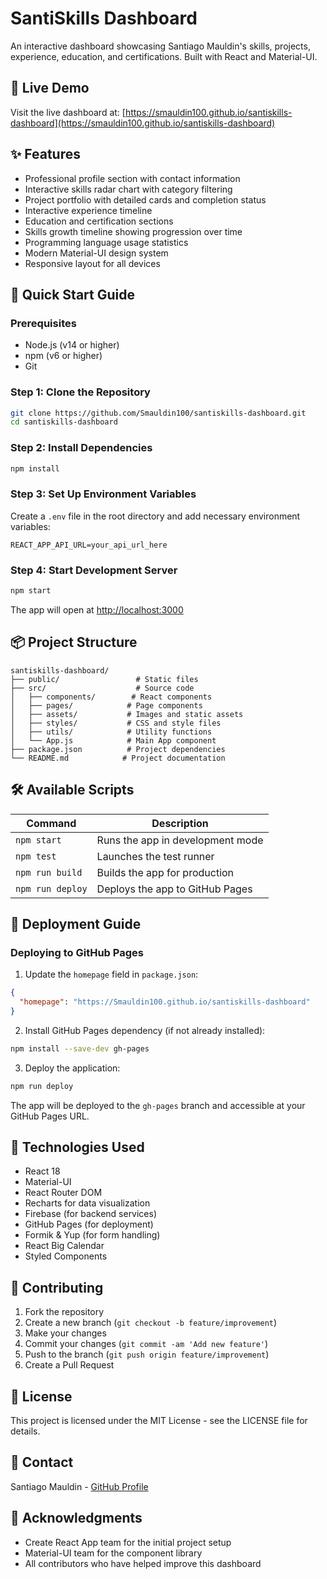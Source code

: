 # SantiSkills Dashboard

An interactive dashboard showcasing Santiago Mauldin's skills, projects, experience, education, and certifications. Built with React and Material-UI.

## 📌 Live Demo
Visit the live dashboard at: [https://smauldin100.github.io/santiskills-dashboard](https://smauldin100.github.io/santiskills-dashboard)

## ✨ Features
- Professional profile section with contact information
- Interactive skills radar chart with category filtering
- Project portfolio with detailed cards and completion status
- Interactive experience timeline
- Education and certification sections
- Skills growth timeline showing progression over time
- Programming language usage statistics
- Modern Material-UI design system
- Responsive layout for all devices

## 🚀 Quick Start Guide

### Prerequisites
- Node.js (v14 or higher)
- npm (v6 or higher)
- Git

### Step 1: Clone the Repository
```bash
git clone https://github.com/Smauldin100/santiskills-dashboard.git
cd santiskills-dashboard
```

### Step 2: Install Dependencies
```bash
npm install
```

### Step 3: Set Up Environment Variables
Create a `.env` file in the root directory and add necessary environment variables:
```env
REACT_APP_API_URL=your_api_url_here
```

### Step 4: Start Development Server
```bash
npm start
```
The app will open at [http://localhost:3000](http://localhost:3000)

## 📦 Project Structure
```
santiskills-dashboard/
├── public/                 # Static files
├── src/                    # Source code
│   ├── components/        # React components
│   ├── pages/            # Page components
│   ├── assets/           # Images and static assets
│   ├── styles/           # CSS and style files
│   ├── utils/            # Utility functions
│   └── App.js            # Main App component
├── package.json          # Project dependencies
└── README.md            # Project documentation
```

## 🛠️ Available Scripts

| Command | Description |
|---------|-------------|
| `npm start` | Runs the app in development mode |
| `npm test` | Launches the test runner |
| `npm run build` | Builds the app for production |
| `npm run deploy` | Deploys the app to GitHub Pages |

## 🚀 Deployment Guide

### Deploying to GitHub Pages

1. Update the `homepage` field in `package.json`:
```json
{
  "homepage": "https://Smauldin100.github.io/santiskills-dashboard"
}
```

2. Install GitHub Pages dependency (if not already installed):
```bash
npm install --save-dev gh-pages
```

3. Deploy the application:
```bash
npm run deploy
```

The app will be deployed to the `gh-pages` branch and accessible at your GitHub Pages URL.

## 🔧 Technologies Used
- React 18
- Material-UI
- React Router DOM
- Recharts for data visualization
- Firebase (for backend services)
- GitHub Pages (for deployment)
- Formik & Yup (for form handling)
- React Big Calendar
- Styled Components

## 🤝 Contributing
1. Fork the repository
2. Create a new branch (`git checkout -b feature/improvement`)
3. Make your changes
4. Commit your changes (`git commit -am 'Add new feature'`)
5. Push to the branch (`git push origin feature/improvement`)
6. Create a Pull Request

## 📝 License
This project is licensed under the MIT License - see the LICENSE file for details.

## 📧 Contact
Santiago Mauldin - [GitHub Profile](https://github.com/Smauldin100)

## 🙏 Acknowledgments
- Create React App team for the initial project setup
- Material-UI team for the component library
- All contributors who have helped improve this dashboard
